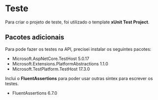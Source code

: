 # Teste

Para criar o projeto de teste, foi utilizado o template **xUnit Test Project**.

## Pacotes adicionais

Para pode fazer os testes na API, precisei instalar os seguintes pacotes:

- Microsoft.AspNetCore.TestHost 5.0.17
- Microsoft.Extensions.PlatformAbstractions 1.1.0
- Microsoft.TestPlatform.TestHost 17.3.0

Inclui o **FluentAssertions** para poder usar outras sintex para escrever os testes.

- FluentAssertions 6.7.0